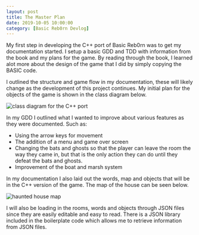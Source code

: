 ```yaml
---
layout: post
title: The Master Plan
date: 2019-10-05 10:00:00
category: [Basic Reb0rn Devlog]
---
```


My first step in developing the C++ port of Basic Reb0rn was to get my documentation started. I setup a basic GDD and TDD with information from the book and my plans for the game.
By reading through the book, I learned alot more about the design of the game that I did by simply copying the BASIC code. 

I outlined the structure and game flow in my documentation, these will likely change as the development of this project continues. My initial plan for the objects of the game is shown in the class diagram below.

<img src="{{ site.baseurl }}/assets/Blog/BasicRebornDevlog/class_diagram.jpg" alt="class diagram for the C++ port"/>

In my GDD I outlined what I wanted to improve about various features as they were documented. Such as:
* Using the arrow keys for movement
* The addition of a menu and game over screen
* Changing the bats and ghosts so that the player can leave the room the way they came in, but that is the only action they can do until they defeat the bats and ghosts.
* Improvement of the boat and marsh system

In my documentation I also laid out the words, map and objects that will be in the C++ version of the game. The map of the house can be seen below.

<img src="{{ site.baseurl }}/assets/Blog/BasicRebornDevlog/house_map.jpg" alt="haunted house map"/>

I will also be loading in the rooms, words and objects through JSON files since they are easily editable and easy to read. There is a JSON library included in the boilerplate code which allows me to retrieve information from JSON files.